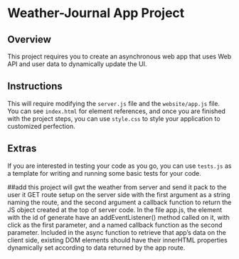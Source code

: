 # Weather-Journal App Project

## Overview
This project requires you to create an asynchronous web app that uses Web API and user data to dynamically update the UI. 

## Instructions
This will require modifying the `server.js` file and the `website/app.js` file. You can see `index.html` for element references, and once you are finished with the project steps, you can use `style.css` to style your application to customized perfection.

## Extras
If you are interested in testing your code as you go, you can use `tests.js` as a template for writing and running some basic tests for your code.

##add
this project will gwt the weather from server and send it pack to the user
it  GET route setup on the server side with the first argument as a string naming the route, and the second argument a callback function to return the JS object created at the top of server code.
In the file app.js, the element with the id of generate have an addEventListener() method called on it, with click as the first parameter, and a named callback function as the second parameter.
Included in the async function to retrieve that app’s data on the client side, existing DOM elements should have their innerHTML properties dynamically set according to data returned by the app route.

